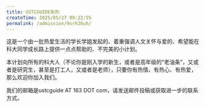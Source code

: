 ```yaml
---
title: USTCGUIDE系列
createTime: 2025/05/27 09:22:55
permalink: /admission/9srh26uh/
---
```


这是一个由一批热爱生活的学长学姐发起的、着重强调人文关怀与爱的、希望能在科大同学成长路上提供一点点帮助的、不完美的小计划。

本计划向所有的科大人（不论你是刚入学的新生，或者是高年级的“老油条”，又或者是研究生，甚至是打工人，又或者是老师），只要你有热情、有热心、有热爱，那么欢迎你加入我们。

我们的邮箱是ustcguide AT 163 DOT com，请发送邮件投稿或获取进一步的联系方式。
